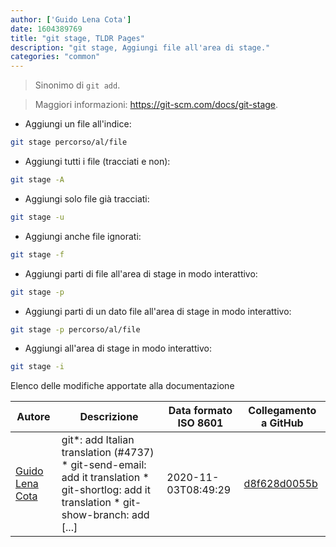 ```yaml
---
author: ['Guido Lena Cota']
date: 1604389769
title: "git stage, TLDR Pages"
description: "git stage, Aggiungi file all'area di stage."
categories: "common"
---
```

> Sinonimo di `git add`.

> Maggiori informazioni: <https://git-scm.com/docs/git-stage>.

- Aggiungi un file all'indice:

```bash
git stage percorso/al/file
```

- Aggiungi tutti i file (tracciati e non):

```bash
git stage -A
```

- Aggiungi solo file già tracciati:

```bash
git stage -u
```

- Aggiungi anche file ignorati:

```bash
git stage -f
```

- Aggiungi parti di file all'area di stage in modo interattivo:

```bash
git stage -p
```

- Aggiungi parti di un dato file all'area di stage in modo interattivo:

```bash
git stage -p percorso/al/file
```

- Aggiungi all'area di stage in modo interattivo:

```bash
git stage -i
```
Elenco delle modifiche apportate alla documentazione


Autore | Descrizione | Data formato ISO 8601 | Collegamento a GitHub
------|-----|-----|-----
[Guido Lena Cota](mailto:guido.lenacota@gmail.com) | git*: add Italian translation (#4737) * git-send-email: add it translation * git-shortlog: add it translation * git-show-branch: add [...] | 2020-11-03T08:49:29 | [d8f628d0055b](https://github.com/tldr-pages/tldr/commit/d8f628d0055bff98d5d64a811ea6349dfe245116)

